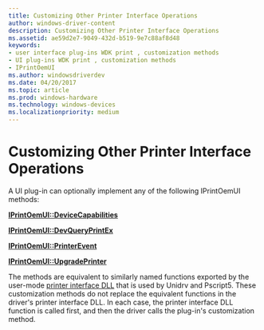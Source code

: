 ```yaml
---
title: Customizing Other Printer Interface Operations
author: windows-driver-content
description: Customizing Other Printer Interface Operations
ms.assetid: ae59d2e7-9049-432d-b519-9e7c88af8d48
keywords:
- user interface plug-ins WDK print , customization methods
- UI plug-ins WDK print , customization methods
- IPrintOemUI
ms.author: windowsdriverdev
ms.date: 04/20/2017
ms.topic: article
ms.prod: windows-hardware
ms.technology: windows-devices
ms.localizationpriority: medium
---
```


# Customizing Other Printer Interface Operations





A UI plug-in can optionally implement any of the following IPrintOemUI methods:

[**IPrintOemUI::DeviceCapabilities**](https://msdn.microsoft.com/library/windows/hardware/ff554162)

[**IPrintOemUI::DevQueryPrintEx**](https://msdn.microsoft.com/library/windows/hardware/ff554172)

[**IPrintOemUI::PrinterEvent**](https://msdn.microsoft.com/library/windows/hardware/ff554182)

[**IPrintOemUI::UpgradePrinter**](https://msdn.microsoft.com/library/windows/hardware/ff554189)

The methods are equivalent to similarly named functions exported by the user-mode [printer interface DLL](printer-interface-dll.md) that is used by Unidrv and Pscript5. These customization methods do not replace the equivalent functions in the driver's printer interface DLL. In each case, the printer interface DLL function is called first, and then the driver calls the plug-in's customization method.

 

 





